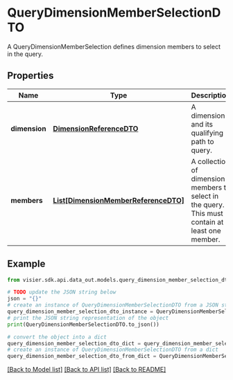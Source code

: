 # QueryDimensionMemberSelectionDTO

A QueryDimensionMemberSelection defines dimension members to select in the query.

## Properties

Name | Type | Description | Notes
------------ | ------------- | ------------- | -------------
**dimension** | [**DimensionReferenceDTO**](DimensionReferenceDTO.md) | A dimension and its qualifying path to query. | [optional] 
**members** | [**List[DimensionMemberReferenceDTO]**](DimensionMemberReferenceDTO.md) | A collection of dimension members to select in the query. This must contain at least one member. | [optional] 

## Example

```python
from visier.sdk.api.data_out.models.query_dimension_member_selection_dto import QueryDimensionMemberSelectionDTO

# TODO update the JSON string below
json = "{}"
# create an instance of QueryDimensionMemberSelectionDTO from a JSON string
query_dimension_member_selection_dto_instance = QueryDimensionMemberSelectionDTO.from_json(json)
# print the JSON string representation of the object
print(QueryDimensionMemberSelectionDTO.to_json())

# convert the object into a dict
query_dimension_member_selection_dto_dict = query_dimension_member_selection_dto_instance.to_dict()
# create an instance of QueryDimensionMemberSelectionDTO from a dict
query_dimension_member_selection_dto_from_dict = QueryDimensionMemberSelectionDTO.from_dict(query_dimension_member_selection_dto_dict)
```
[[Back to Model list]](../README.md#documentation-for-models) [[Back to API list]](../README.md#documentation-for-api-endpoints) [[Back to README]](../README.md)



